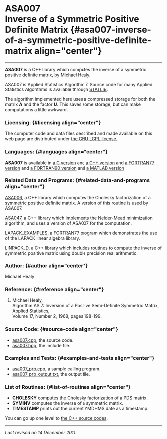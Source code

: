 ASA007\
Inverse of a Symmetric Positive Definite Matrix {#asa007-inverse-of-a-symmetric-positive-definite-matrix align="center"}
===============================================

------------------------------------------------------------------------

**ASA007** is a C++ library which computes the inverse of a symmetric
positive definite matrix, by Michael Healy.

ASA007 is Applied Statistics Algorithm 7. Source code for many Applied
Statistics Algorithms is available through
[STATLIB](http://lib.stat.cmu.edu/apstat).

The algorithm implemented here uses a compressed storage for both the
matrix **A** and the factor **U**. This saves some storage, but can make
computations a little awkward.

### Licensing: {#licensing align="center"}

The computer code and data files described and made available on this
web page are distributed under [the GNU LGPL
license.](../../txt/gnu_lgpl.txt)

### Languages: {#languages align="center"}

**ASA007** is available in [a C version](../../c_src/asa007/asa007.html)
and [a C++ version](../../cpp_src/asa007/asa007.html) and [a FORTRAN77
version](../../f77_src/asa007/asa007.html) and [a FORTRAN90
version](../../f_src/asa007/asa007.html) and [a MATLAB
version](../../m_src/asa007/asa007.html)

### Related Data and Programs: {#related-data-and-programs align="center"}

[ASA006](../../cpp_src/asa006/asa006.html), a C++ library which computes
the Cholesky factorization of a symmetric positive definite matrix. A
version of this routine is used by ASA007.

[ASA047](../../cpp_src/asa047/asa047.html), a C++ library which
implements the Nelder-Mead minimization algorithm, and uses a version of
ASA007 for the computation.

[LAPACK\_EXAMPLES](../../f77_src/lapack_examples/lapack_examples.html),
a FORTRAN77 program which demonstrates the use of the LAPACK linear
algebra library.

[LINPACK\_D](../../cpp_src/linpack_d/linpack_d.html), a C++ library
which includes routines to compute the inverse of symmetric positive
matrix using double precision real arithmetic.

### Author: {#author align="center"}

Michael Healy

### Reference: {#reference align="center"}

1.  Michael Healy,\
    Algorithm AS 7: Inversion of a Positive Semi-Definite Symmetric
    Matrix,\
    Applied Statistics,\
    Volume 17, Number 2, 1968, pages 198-199.

### Source Code: {#source-code align="center"}

-   [asa007.cpp](asa007.cpp), the source code.
-   [asa007.hpp](asa007.hpp), the include file.

### Examples and Tests: {#examples-and-tests align="center"}

-   [asa007\_prb.cpp](asa007_prb.cpp), a sample calling program.
-   [asa007\_prb\_output.txt](asa007_prb_output.txt), the output file.

### List of Routines: {#list-of-routines align="center"}

-   **CHOLESKY** computes the Cholesky factorization of a PDS matrix.
-   **SYMINV** computes the inverse of a symmetric matrix.
-   **TIMESTAMP** prints out the current YMDHMS date as a timestamp.

You can go up one level to [the C++ source codes](../cpp_src.html).

------------------------------------------------------------------------

*Last revised on 14 December 2011.*
